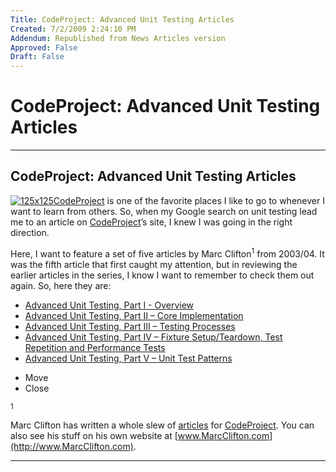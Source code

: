 ```yaml
---
Title: CodeProject: Advanced Unit Testing Articles
Created: 7/2/2009 2:24:10 PM
Addendum: Republished from News Articles version
Approved: False
Draft: False
---
```

# CodeProject: Advanced Unit Testing Articles

---

## CodeProject: Advanced Unit Testing Articles
<script type="text/javascript" src="/DesktopModules/itcMetaPost/js/ca0c21fbdc85f6a1597417732d450607.ashx?hs=1"></script>

[![125x125](http://www.codeproject.com/Info/images/codeproject125x125.gif)](http://www.CodeProject.com)[CodeProject](http://www.CodeProject.com) is one of the favorite places I like to go to whenever I want to learn from others. So, when my Google search on unit testing lead me to an article on [CodeProject](http://www.CodeProject.com)’s site, I knew I was going in the right direction.



Here, I want to feature a set of five articles by <!--Begin mp_html_link_1_935392bb-->Marc Clifton<sup class="itcexpand-super">1</sup><!--End mp_html_link_1_935392bb--> from 2003/04. It was the fifth article that first caught my attention, but in reviewing the earlier articles in the series, I know I want to remember to check them out again. So, here they are:


- [Advanced Unit Testing, Part I - Overview](http://www.codeproject.com/KB/cs/autp1.aspx)
- [Advanced Unit Testing, Part II – Core Implementation](http://www.codeproject.com/KB/cs/autp2.aspx)
- [Advanced Unit Testing, Part III – Testing Processes](http://www.codeproject.com/KB/cs/autp3.aspx)
- [Advanced Unit Testing, Part IV – Fixture Setup/Teardown, Test Repetition and Performance Tests](http://www.codeproject.com/KB/cs/autp4.aspx)
- [Advanced Unit Testing, Part V – Unit Test Patterns](http://www.codeproject.com/KB/architecture/autp5.aspx)





<!--Begin mp_html_detail_1_935392bb--> 
- Move
- Close

<sup class="itcexpand-super">1</sup><!--Begin mp_html_detail_body_1_935392bb--> 





Marc Clifton has written a whole slew of [articles](http://www.codeproject.com/script/Articles/MemberArticles.aspx?amid=36803) for [CodeProject](http://www.CodeProject.com). You can also see his stuff on his own website at [www.MarcClifton.com](http://www.MarcClifton.com).





<!--End mp_html_detail_body_1_935392bb-->
 <!--End mp_html_detail_1_935392bb--> 
<script src="/DesktopModules/itcMetaPost/js/m.js" type="text/javascript"></script>


---

